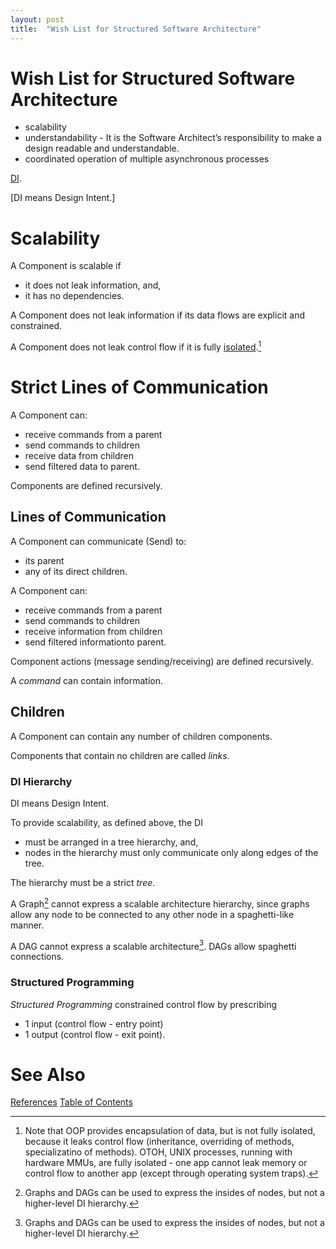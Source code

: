 ```yaml
---
layout: post
title:  "Wish List for Structured Software Architecture"
---
```


# Wish List for Structured Software Architecture #

- scalability
- understandability - It is the Software Architect’s responsibility to make a design readable and understandable. 
- coordinated operation of multiple asynchronous processes

[DI](https://guitarvydas.github.io/2020/12/09/DI-Design-Intent.html).

[DI means Design Intent.]

# Scalability #

A Component is scalable if 
- it does not leak information, and,
- it has no dependencies.

A Component does not leak information if its data flows are explicit and constrained.

A Component does not leak control flow if it is fully [isolated](https://guitarvydas.github.io/2020/12/09/Isolation.html).[^oop]

[^oop]: Note that OOP provides encapsulation of data, but is not fully isolated, because it leaks control flow (inheritance, overriding of methods, specializatino of methods).  OTOH, UNIX processes, running with hardware MMUs, are fully isolated - one app cannot leak memory or control flow to another app (except through operating system traps).

# Strict Lines of Communication #

A Component can:
- receive commands from a parent
- send commands to children
- receive data from children
- send filtered data to parent.

Components are defined recursively.

## Lines of Communication ##

A Component can communicate (Send) to:
- its parent
- any of its direct children.

A Component can:
- receive commands from a parent
- send commands to children
- receive information from children
- send filtered informationto parent.

Component actions (message sending/receiving) are defined recursively.

A _command_ can contain information.

## Children ##

A Component can contain any number of children components.

Components that contain no children are called _links_.

### DI Hierarchy ###

DI means Design Intent.

To provide scalability, as defined above, the DI

- must be arranged in a tree hierarchy, and, 
- nodes in the hierarchy must only communicate only along edges of the tree.

The hierarchy must be a strict _tree_.

A Graph[^graph] cannot express a scalable architecture hierarchy, since graphs allow any node to be connected to any other node in a spaghetti-like manner.

A DAG cannot express a scalable architecture[^graph]. DAGs allow spaghetti connections.

[^graph]: Graphs and DAGs can be used to express the insides of nodes, but not a higher-level DI hierarchy.


### Structured Programming ###

_Structured Programming_ constrained control flow by prescribing
- 1 input (control flow - entry point)
- 1 output (control flow - exit point).


# See Also

[References](https://guitarvydas.github.io/2021/01/14/References.html)
[Table of Contents](https://guitarvydas.github.io/2021/05/14/Table-Of-Contents.html)

<script src="https://utteranc.es/client.js" 
        repo="guitarvydas/guitarvydas.github.io" 
        issue-term="pathname" 
        theme="github-light" 
        crossorigin="anonymous" 
        async> 
</script> 
